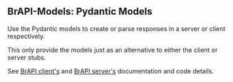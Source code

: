 ## BrAPI-Models: Pydantic Models

Use the Pydantic models to create or parse responses in a server or client respectively.

This only provide the models just as an alternative to either the client or server stubs.

See [BrAPI client's](../client/README.md) and [BrAPI server's](../server/README.md) documentation and code details.


